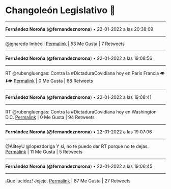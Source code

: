 # Changoleón Legislativo 🙈
*****
**Fernández Noroña** (**@fernandeznorona**) • 22-01-2022 a las 20:38:09
*****
@jgnaredo Imbécil
[Permalink](https://twitter.com/fernandeznorona/status/1485109575175049219) | 53 Me Gusta | 7 Retweets
*****
**Fernández Noroña** (**@fernandeznorona**) • 22-01-2022 a las 19:08:56
*****
RT @rubengluengas: Contra la #DictaduraCovidiana  hoy en Paris Francia 👁⬇️👁
[Permalink](https://twitter.com/fernandeznorona/status/1485087123820597249) | 0 Me Gusta | 68 Retweets
*****
**Fernández Noroña** (**@fernandeznorona**) • 22-01-2022 a las 19:08:41
*****
RT @rubengluengas: Contra la #DictaduraCovidiana hoy en Washington D.C.
[Permalink](https://twitter.com/fernandeznorona/status/1485087060159467521) | 0 Me Gusta | 94 Retweets
*****
**Fernández Noroña** (**@fernandeznorona**) • 22-01-2022 a las 19:07:06
*****
@AliteyU @lopezdoriga Y sí, no te puedo dar RT porque no te dejas.
[Permalink](https://twitter.com/fernandeznorona/status/1485086661658611714) | 11 Me Gusta | 5 Retweets
*****
**Fernández Noroña** (**@fernandeznorona**) • 22-01-2022 a las 19:06:45
*****
¡Qué lucidez! Jejeje.
[Permalink](https://twitter.com/fernandeznorona/status/1485086572714229760) | 87 Me Gusta | 27 Retweets
